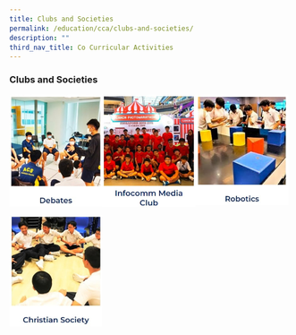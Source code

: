 ```yaml
---
title: Clubs and Societies
permalink: /education/cca/clubs-and-societies/
description: ""
third_nav_title: Co Curricular Activities
---
```

### **Clubs and Societies**
	
<p><a href="https://sites.google.com/moe.edu.sg/debates/home">
<img src="/images/ccas1.jpg" style="width:33%" align="left">
</a></p>

<p><a href="https://sites.google.com/moe.edu.sg/acsbrinfocommmediaclub/home">
<img src="/images/infocomm.jpg" style="width:33%" align="left">
</a></p>

<p><a href="https://sites.google.com/moe.edu.sg/robotics-club-acsbr/home">
<img src="/images/ccas3.jpg" style="width:33%" align="left">
</a></p>

<br clear="left">	

<p><a href="https://sites.google.com/acsbr.org/christiansociety/home">
<img src="/images/ccas4.jpg" style="width:33%" align="left">
</a></p>